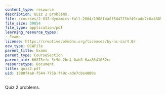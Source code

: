 ```yaml
---
content_type: resource
description: Quiz 2 problems.
file: /courses/2-032-dynamics-fall-2004/1988f4a8f544775bf49cade7c0a4889a_quiz2.pdf
file_size: 39054
file_type: application/pdf
learning_resource_types:
- Exams
license: https://creativecommons.org/licenses/by-nc-sa/4.0/
ocw_type: OCWFile
parent_title: Exams
parent_type: CourseSection
parent_uid: 66875efc-5c9d-2bc4-0ab0-6aa8641052cc
resourcetype: Document
title: quiz2.pdf
uid: 1988f4a8-f544-775b-f49c-ade7c0a4889a
---
```

Quiz 2 problems.